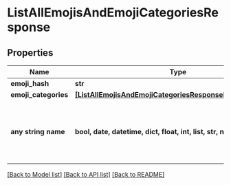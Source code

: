 # ListAllEmojisAndEmojiCategoriesResponse


## Properties
Name | Type | Description | Notes
------------ | ------------- | ------------- | -------------
**emoji_hash** | **str** |  | [optional] 
**emoji_categories** | [**[ListAllEmojisAndEmojiCategoriesResponseEmojiCategories]**](ListAllEmojisAndEmojiCategoriesResponseEmojiCategories.md) |  | [optional] 
**any string name** | **bool, date, datetime, dict, float, int, list, str, none_type** | any string name can be used but the value must be the correct type | [optional]

[[Back to Model list]](../README.md#documentation-for-models) [[Back to API list]](../README.md#documentation-for-api-endpoints) [[Back to README]](../README.md)


